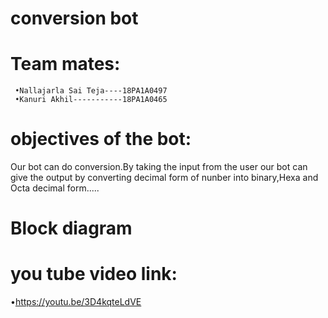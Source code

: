 # conversion bot
# Team mates:
     •Nallajarla Sai Teja----18PA1A0497
     •Kanuri Akhil-----------18PA1A0465 
# objectives of the bot:
Our bot can do conversion.By taking the input from the user our bot can give the output by converting decimal form of nunber into binary,Hexa and Octa decimal form.....
# Block diagram
# you tube video link:
   •https://youtu.be/3D4kqteLdVE



